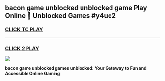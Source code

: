 
## bacon game unblocked unblocked game Play Online 👋 Unblocked Games #y4uc2
<h3>
<a href="https://premium.freeplayer.one?title=bacon_game_unblocked&ref=21F">CLICK TO PLAY</a></h3>
<hr>

<h3>
<a href="https://premium.freeplayer.one?title=bacon_game_unblocked&ref=21F">CLICK 2 PLAY</a>
  
</h3>

<a href="https://premium.freeplayer.one?title=bacon_game_unblocked&ref=21F/"><img src="https://clearcache.store/games.png"></a>


**bacon game unblocked games unblocked: Your Gateway to Fun and Accessible Online Gaming**
